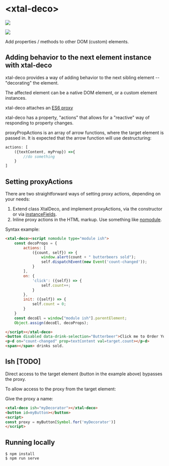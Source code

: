 # \<xtal-deco\>

<a href="https://nodei.co/npm/xtal-deco/"><img src="https://nodei.co/npm/xtal-deco.png"></a>

<img src="https://badgen.net/bundlephobia/minzip/xtal-deco">

Add properties / methods to other DOM (custom) elements.

## Adding behavior to the next element instance with xtal-deco

xtal-deco provides a way of adding behavior to the next sibling element -- "decorating" the element.  

The affected element can be a native DOM element, or a custom element instances. 

xtal-deco attaches an [ES6 proxy](https://developer.mozilla.org/en-US/docs/Web/JavaScript/Reference/Global_Objects/Proxy)

xtal-deco has a property, "actions" that allows for a "reactive" way of responding to property changes.

proxyPropActions is an array of arrow functions, where the target element is passed in.  It is expected that the arrow function will use destructuring:

``` JavaScript
actions: [
    ({textContent, myProp}) =>{
        //do something
    }
]
```

## Setting proxyActions

There are two straightforward ways of setting proxy actions, depending on your needs:

1.  Extend class XtalDeco, and implement proxyActions, via the constructor or via [instanceFields](https://developer.mozilla.org/en-US/docs/Web/JavaScript/Reference/Classes/Public_class_fields).
2.  Inline proxy actions in the HTML markup.  Use something like [nomodule](https://github.com/bahrus/nomodule).


Syntax example:


```html
<xtal-deco><script nomodule type="module ish">
    const decoProps = {
        actions: [
            ({count, self}) => {
                window.alert(count + " butterbeers sold");
                self.dispatchEvent(new Event('count-changed'));
            }
        ],
        on: {
            'click': ({self}) => {
                self.count++;
            }
        },
        init: ({self}) => {
            self.count = 0;
        }
    }
    const decoEl = window["module ish"].parentElement;
    Object.assign(decoEl, decoProps);

</script></xtal-deco>
<button disabled data-drink-selection="Butterbeer">Click me to Order Your Drink</button>
<p-d on="count-changed" prop=textContent val=target.count></p-d>
<span></span> drinks sold.

```

## Ish [TODO]

Direct access to the target element (button in the example above) bypasses the proxy.

To allow access to the proxy from the target element:

Give the proxy a name:

```html
<xtal-deco ish="myDecorator"></xtal-deco>
<button id=myButton></button>
<script>
const proxy = myButton[Symbol.for('myDecorator')]
</script>
```

## Running locally

```
$ npm install
$ npm run serve
```
